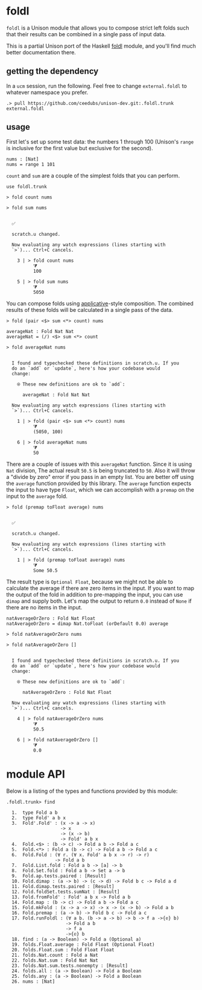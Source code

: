# foldl

`foldl` is a Unison module that allows you to compose strict left folds such that their results can be combined in a single pass of input data.

This is a partial Unison port of the Haskell [foldl](https://hackage.haskell.org/package/foldl-1.1.2) module, and you'll find much better documentation there.

## getting the dependency

In a `ucm` session, run the following. Feel free to change `external.foldl` to whatever namespace you prefer.

```
.> pull https://github.com/ceedubs/unison-dev.git:.foldl.trunk external.foldl

```

## usage

First let's set up some test data: the numbers 1 through 100 (Unison's `range` is inclusive for the first value but exclusive for the second).

```unison
nums : [Nat]
nums = range 1 101
```

`count` and `sum` are a couple of the simplest folds that you can perform.

```unison
use foldl.trunk

> fold count nums

> fold sum nums
```

```ucm

  ✅
  
  scratch.u changed.
  
  Now evaluating any watch expressions (lines starting with
  `>`)... Ctrl+C cancels.

    3 | > fold count nums
          ⧩
          100
  
    5 | > fold sum nums
          ⧩
          5050

```
You can compose folds using [applicative](http://hackage.haskell.org/package/base-4.14.0.0/docs/Control-Applicative.html)-style composition. The combined results of these folds will be calculated in a single pass of the data.

```unison
> fold (pair <$> sum <*> count) nums

averageNat : Fold Nat Nat
averageNat = (/) <$> sum <*> count

> fold averageNat nums
```

```ucm

  I found and typechecked these definitions in scratch.u. If you
  do an `add` or `update`, here's how your codebase would
  change:
  
    ⍟ These new definitions are ok to `add`:
    
      averageNat : Fold Nat Nat
  
  Now evaluating any watch expressions (lines starting with
  `>`)... Ctrl+C cancels.

    1 | > fold (pair <$> sum <*> count) nums
          ⧩
          (5050, 100)
  
    6 | > fold averageNat nums
          ⧩
          50

```
There are a couple of issues with this `averageNat` function. Since it is using `Nat` division, The actual result `50.5` is being truncated to `50`. Also it will throw a "divide by zero" error if you pass in an empty list. You are better off using the `average` function provided by this library. The `average` function expects the input to have type `Float`, which we can accomplish with a `premap` on the input to the `average` fold.

```unison
> fold (premap toFloat average) nums
```

```ucm

  ✅
  
  scratch.u changed.
  
  Now evaluating any watch expressions (lines starting with
  `>`)... Ctrl+C cancels.

    1 | > fold (premap toFloat average) nums
          ⧩
          Some 50.5

```
The result type is `Optional Float`, because we might not be able to calculate the average if there are zero items in the input. If you want to map the output of the fold in addition to pre-mapping the input, you can use `dimap` and supply both. Let's map the output to return `0.0` instead of `None` if there are no items in the input.

```unison
natAverageOrZero : Fold Nat Float
natAverageOrZero = dimap Nat.toFloat (orDefault 0.0) average

> fold natAverageOrZero nums

> fold natAverageOrZero []
```

```ucm

  I found and typechecked these definitions in scratch.u. If you
  do an `add` or `update`, here's how your codebase would
  change:
  
    ⍟ These new definitions are ok to `add`:
    
      natAverageOrZero : Fold Nat Float
  
  Now evaluating any watch expressions (lines starting with
  `>`)... Ctrl+C cancels.

    4 | > fold natAverageOrZero nums
          ⧩
          50.5
  
    6 | > fold natAverageOrZero []
          ⧩
          0.0

```
# module API

Below is a listing of the types and functions provided by this module:

```ucm
.foldl.trunk> find

  1.  type Fold a b
  2.  type Fold' a b x
  3.  Fold'.Fold' : (x -> a -> x)
                    -> x
                    -> (x -> b)
                    -> Fold' a b x
  4.  Fold.<$> : (b -> c) -> Fold a b -> Fold a c
  5.  Fold.<*> : Fold a (b -> c) -> Fold a b -> Fold a c
  6.  Fold.Fold : (∀ r. (∀ x. Fold' a b x -> r) -> r)
                  -> Fold a b
  7.  Fold.List.fold : Fold a b -> [a] -> b
  8.  Fold.Set.fold : Fold a b -> Set a -> b
  9.  Fold.ap.tests.paired : [Result]
  10. Fold.dimap : (a -> b) -> (c -> d) -> Fold b c -> Fold a d
  11. Fold.dimap.tests.paired : [Result]
  12. Fold.foldSet.tests.sumNat : [Result]
  13. Fold.fromFold' : Fold' a b x -> Fold a b
  14. Fold.map : (b -> c) -> Fold a b -> Fold a c
  15. Fold.mkFold : (x -> a -> x) -> x -> (x -> b) -> Fold a b
  16. Fold.premap : (a -> b) -> Fold b c -> Fold a c
  17. Fold.runFoldl : (∀ a b. (b -> a -> b) -> b -> f a ->{𝕖} b)
                      -> Fold a b
                      -> f a
                      ->{𝕖} b
  18. find : (a -> Boolean) -> Fold a (Optional a)
  19. folds.Float.average : Fold Float (Optional Float)
  20. folds.Float.sum : Fold Float Float
  21. folds.Nat.count : Fold a Nat
  22. folds.Nat.sum : Fold Nat Nat
  23. folds.Nat.sum.tests.nonempty : [Result]
  24. folds.all : (a -> Boolean) -> Fold a Boolean
  25. folds.any : (a -> Boolean) -> Fold a Boolean
  26. nums : [Nat]
  

```
